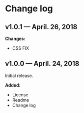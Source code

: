 ﻿# Change log
 
 ## v1.0.1 — April. 26, 2018

**Changes:**
- CSS FIX

## v1.0.0 — April. 24, 2018

Initial release.

**Added:**
- License
- Readme
- Change log
